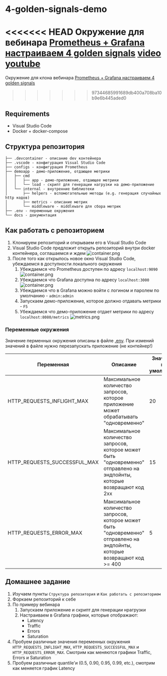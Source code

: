 # 4-golden-signals-demo

<<<<<<< HEAD
Окружение для вебинара [Prometheus + Grafana настраиваем 4 golden signals](https://slurm.io/webinars/grafana)
[video youtube](https://www.youtube.com/watch?v=Q_fKb0nrfCg)
=======
Окружение для клона вебинара [Prometheus + Grafana настраиваем 4 golden signals](https://slurm.io/webinars/grafana)
>>>>>>> 97344685991689db400a708ba10b9e6b445aded0

## Requirements

- Visual Studio Code
- Docker + docker-compose

## Структура репозитория

```
├── .devcontainer - описание dev контейнера
├── .vscode - конфигурация Visual Studio Code
├── configs - конфигурация Prometheus
├── demoapp - демо-приложение, отдающее метрики
│   ├── cmd
│   │   ├── app - демо-приложение, отдающее метрики
│   │   └── load - скрипт для генерации нагрузки на демо-приложение
│   └── internal - внутренние библиотеки
│       ├── helpers - вспомогательные методы (e.g. генерация случайных http кодов)
│       ├── metrics - описание метрик
│       └── middleware - middleware для сбора метрик
├── .env - переменные окружения
└── docs - документация
```

## Как работать с репозиторием

1. Клонируем репозиторий и открываем его в Visual Studio Code
2. Visual Studio Code предложит открыть репозиторий внутри docker контейнера, соглашаемся и ждем ![container.png](docs/container.png)
3. После того как открылось новое окно Visual Studio Code, убеждаемся в доступности локального окружения
   1. Убеждаемся что Prometheus доступен по адресу `localhost:9090` ![container.png](docs/prom.png)
   2. Убеждаемся что Grafana доступна по адресу `localhost:3000` ![container.png](docs/grafana.png)
   3. Убеждаемся что в Grafana можно войти с логином и паролем по умолчанию - `admin:admin`
   4. Запускаем демо-приложение, которое должно отдавать метрики - `F5`
   5. Убеждаемся что демо-приложение отдает метрики по адресу `localhost:8080/metrics` ![metrics.png](docs/container.png)

### Переменные окружения

Значение перменных окружения описаны в файле [.env](./.env). При измений значений в файле нужно перезапускать приложение (не контейнер!)

| Переменная                   | Описание                                                                               | Значение по умолчанию |
| -----------------------------| -------------------------------------------------------------------------------------- | --------------------- |
| HTTP_REQUESTS_INFLIGHT_MAX   | Максимальное количество запросов, которое приложение может обрабатывать "одновременно" | 20 |
| HTTP_REQUESTS_SUCCESSFUL_MAX | Максимальное количество запросов, которое может быть "одновременно" отправлено на эндпойнты, которые возвращают код 2xx | 15 |
| HTTP_REQUESTS_ERROR_MAX      | Максимальное количество запросов, которое может быть "одновременно" отправлено на эндпойнты, которые возвращают код >= 400 | 5 |

## Домашнее задание

1. Изучаем пункты `Структура репозитория` и `Как работать с репозиторием`
2. Форкаем репозиторий к себе
3. По примеру вебинара
   1. Запускаем приложение и скрипт для генерации нрагрузки
   2. Настраиваем в Grafana графики, которые отображают:
      - Latency
      - Traffic
      - Errors
      - Saturation
4. Пробуем различные значения переменных окружения `HTTP_REQUESTS_INFLIGHT_MAX`, `HTTP_REQUESTS_SUCCESSFUL_MAX` и `HTTP_REQUESTS_ERROR_MAX`. Смотрим как меняются графики Traffic, Errors и Saturation
5. Пробуем различные quantile'и (0.5, 0.90, 0.95, 0.99, etc.), смотрим как меняется график Latency
